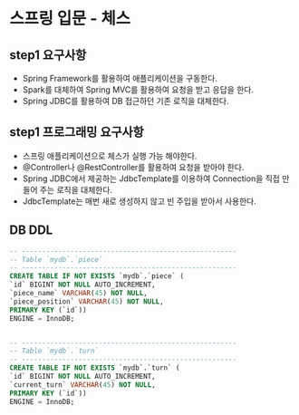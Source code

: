 # 스프링 입문 - 체스

## step1 요구사항
- Spring Framework를 활용하여 애플리케이션을 구동한다.
- Spark를 대체하여 Spring MVC를 활용하여 요청을 받고 응답을 한다.
- Spring JDBC를 활용하여 DB 접근하던 기존 로직을 대체한다.

## step1 프로그래밍 요구사항
- 스프링 애플리케이션으로 체스가 실행 가능 해야한다.
- @Controller나 @RestController를 활용하여 요청을 받아야 한다.
- Spring JDBC에서 제공하는 JdbcTemplate를 이용하여 Connection을 직접 만들어 주는 로직을 대체한다.
- JdbcTemplate는 매번 새로 생성하지 않고 빈 주입을 받아서 사용한다.

## DB DDL
```sql
-- -----------------------------------------------------
-- Table `mydb`.`piece`
-- -----------------------------------------------------
CREATE TABLE IF NOT EXISTS `mydb`.`piece` (
`id` BIGINT NOT NULL AUTO_INCREMENT,
`piece_name` VARCHAR(45) NOT NULL,
`piece_position` VARCHAR(45) NOT NULL,
PRIMARY KEY (`id`))
ENGINE = InnoDB;


-- -----------------------------------------------------
-- Table `mydb`.`turn`
-- -----------------------------------------------------
CREATE TABLE IF NOT EXISTS `mydb`.`turn` (
`id` BIGINT NOT NULL AUTO_INCREMENT,
`current_turn` VARCHAR(45) NOT NULL,
PRIMARY KEY (`id`))
ENGINE = InnoDB;
```